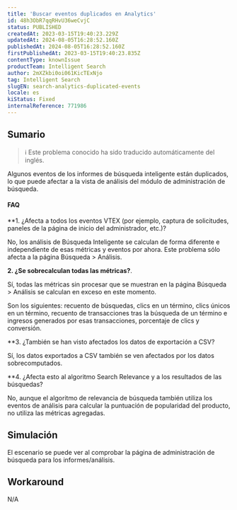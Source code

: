 ```yaml
---
title: 'Buscar eventos duplicados en Analytics'
id: 48h3ObR7qqRHvU36weCvjC
status: PUBLISHED
createdAt: 2023-03-15T19:40:23.229Z
updatedAt: 2024-08-05T16:28:52.160Z
publishedAt: 2024-08-05T16:28:52.160Z
firstPublishedAt: 2023-03-15T19:40:23.835Z
contentType: knownIssue
productTeam: Intelligent Search
author: 2mXZkbi0oi061KicTExNjo
tag: Intelligent Search
slugEN: search-analytics-duplicated-events
locale: es
kiStatus: Fixed
internalReference: 771986
---
```


## Sumario

>ℹ️ Este problema conocido ha sido traducido automáticamente del inglés.


Algunos eventos de los informes de búsqueda inteligente están duplicados, lo que puede afectar a la vista de análisis del módulo de administración de búsqueda.


#### FAQ

**1. ¿Afecta a todos los eventos VTEX (por ejemplo, captura de solicitudes, paneles de la página de inicio del administrador, etc.)?

No, los análisis de Búsqueda Inteligente se calculan de forma diferente e independiente de esas métricas y eventos por ahora. Este problema sólo afecta a la página Búsqueda > Análisis.

**2. ¿Se sobrecalculan todas las métricas?**.

Sí, todas las métricas sin procesar que se muestran en la página Búsqueda > Análisis se calculan en exceso en este momento.

Son los siguientes: recuento de búsquedas, clics en un término, clics únicos en un término, recuento de transacciones tras la búsqueda de un término e ingresos generados por esas transacciones, porcentaje de clics y conversión.

**3. ¿También se han visto afectados los datos de exportación a CSV?

Sí, los datos exportados a CSV también se ven afectados por los datos sobrecomputados.

**4. ¿Afecta esto al algoritmo Search Relevance y a los resultados de las búsquedas?

No, aunque el algoritmo de relevancia de búsqueda también utiliza los eventos de análisis para calcular la puntuación de popularidad del producto, no utiliza las métricas agregadas.


##

## Simulación


El escenario se puede ver al comprobar la página de administración de búsqueda para los informes/análisis.



## Workaround


N/A

